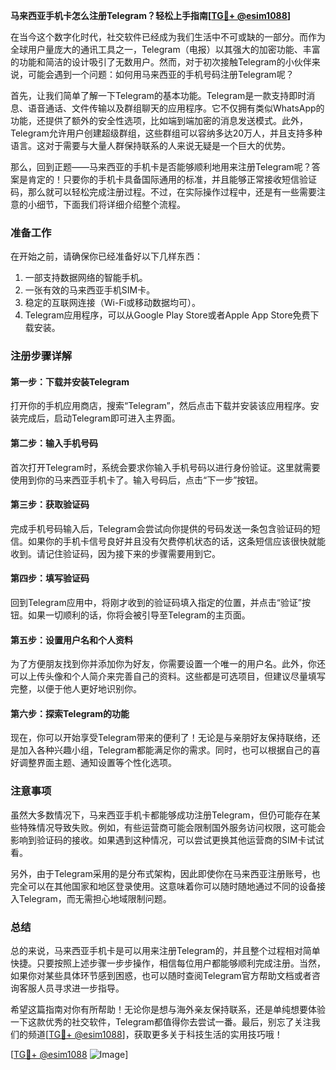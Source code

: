 **马来西亚手机卡怎么注册Telegram？轻松上手指南[[TG💪+ @esim1088](https://t.me/s/esim1088)]**

在当今这个数字化时代，社交软件已经成为我们生活中不可或缺的一部分。而作为全球用户量庞大的通讯工具之一，Telegram（电报）以其强大的加密功能、丰富的功能和简洁的设计吸引了无数用户。然而，对于初次接触Telegram的小伙伴来说，可能会遇到一个问题：如何用马来西亚的手机号码注册Telegram呢？

首先，让我们简单了解一下Telegram的基本功能。Telegram是一款支持即时消息、语音通话、文件传输以及群组聊天的应用程序。它不仅拥有类似WhatsApp的功能，还提供了额外的安全性选项，比如端到端加密的消息发送模式。此外，Telegram允许用户创建超级群组，这些群组可以容纳多达20万人，并且支持多种语言。这对于需要与大量人群保持联系的人来说无疑是一个巨大的优势。

那么，回到正题——马来西亚的手机卡是否能够顺利地用来注册Telegram呢？答案是肯定的！只要你的手机卡具备国际通用的标准，并且能够正常接收短信验证码，那么就可以轻松完成注册过程。不过，在实际操作过程中，还是有一些需要注意的小细节，下面我们将详细介绍整个流程。

### 准备工作

在开始之前，请确保你已经准备好以下几样东西：
1. 一部支持数据网络的智能手机。
2. 一张有效的马来西亚手机SIM卡。
3. 稳定的互联网连接（Wi-Fi或移动数据均可）。
4. Telegram应用程序，可以从Google Play Store或者Apple App Store免费下载安装。

### 注册步骤详解

#### 第一步：下载并安装Telegram
打开你的手机应用商店，搜索“Telegram”，然后点击下载并安装该应用程序。安装完成后，启动Telegram即可进入主界面。

#### 第二步：输入手机号码
首次打开Telegram时，系统会要求你输入手机号码以进行身份验证。这里就需要使用到你的马来西亚手机卡了。输入号码后，点击“下一步”按钮。

#### 第三步：获取验证码
完成手机号码输入后，Telegram会尝试向你提供的号码发送一条包含验证码的短信。如果你的手机卡信号良好并且没有欠费停机状态的话，这条短信应该很快就能收到。请记住验证码，因为接下来的步骤需要用到它。

#### 第四步：填写验证码
回到Telegram应用中，将刚才收到的验证码填入指定的位置，并点击“验证”按钮。如果一切顺利的话，你将会被引导至Telegram的主页面。

#### 第五步：设置用户名和个人资料
为了方便朋友找到你并添加你为好友，你需要设置一个唯一的用户名。此外，你还可以上传头像和个人简介来完善自己的资料。这些都是可选项目，但建议尽量填写完整，以便于他人更好地识别你。

#### 第六步：探索Telegram的功能
现在，你可以开始享受Telegram带来的便利了！无论是与亲朋好友保持联络，还是加入各种兴趣小组，Telegram都能满足你的需求。同时，也可以根据自己的喜好调整界面主题、通知设置等个性化选项。

### 注意事项

虽然大多数情况下，马来西亚手机卡都能够成功注册Telegram，但仍可能存在某些特殊情况导致失败。例如，有些运营商可能会限制国外服务访问权限，这可能会影响到验证码的接收。如果遇到这种情况，可以尝试更换其他运营商的SIM卡试试看。

另外，由于Telegram采用的是分布式架构，因此即使你在马来西亚注册账号，也完全可以在其他国家和地区登录使用。这意味着你可以随时随地通过不同的设备接入Telegram，而无需担心地域限制问题。

### 总结

总的来说，马来西亚手机卡是可以用来注册Telegram的，并且整个过程相对简单快捷。只要按照上述步骤一步步操作，相信每位用户都能够顺利完成注册。当然，如果你对某些具体环节感到困惑，也可以随时查阅Telegram官方帮助文档或者咨询客服人员寻求进一步指导。

希望这篇指南对你有所帮助！无论你是想与海外亲友保持联系，还是单纯想要体验一下这款优秀的社交软件，Telegram都值得你去尝试一番。最后，别忘了关注我们的频道[[TG💪+ @esim1088](https://t.me/s/esim1088)]，获取更多关于科技生活的实用技巧哦！

[[TG💪+ @esim1088](https://t.me/s/esim1088) ![Image](https://i.postimg.cc/4NQfJmqS/Snipaste-2025-05-13-00-14-12.png)]